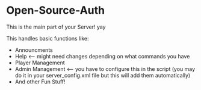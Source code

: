 # Open-Source-Auth

This is the main part of your Server! yay

This handles basic functions like:
- Announcments
- Help <-- might need changes depending on what commands you have
- Player Management
- Admin Management <-- you have to configure this in the script (you may do it in your server_config.xml file but this will add them automatically)
- And other Fun Stuff!
